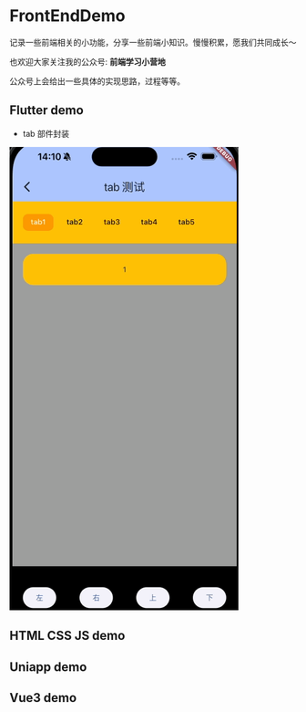 # FrontEndDemo

记录一些前端相关的小功能，分享一些前端小知识。慢慢积累，愿我们共同成长～

也欢迎大家关注我的公众号: **前端学习小营地**

公众号上会给出一些具体的实现思路，过程等等。

## Flutter demo

- tab 部件封装

![tab部件封装案例](./demo-images/flutter-images/customize_tab.gif)

## HTML CSS JS demo

## Uniapp demo

## Vue3 demo
